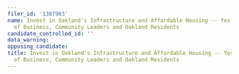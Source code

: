 ```yaml
---
filer_id: '1387983'
name: Invest in Oakland's Infrastructure and Affordable Housing -- Yes on KK, a Coalition
  of Business, Community Leaders and Oakland Residents
candidate_controlled_id: ''
data_warning: 
opposing_candidate: 
title: Invest in Oakland's Infrastructure and Affordable Housing -- Yes on KK, a Coalition
  of Business, Community Leaders and Oakland Residents
---
```

